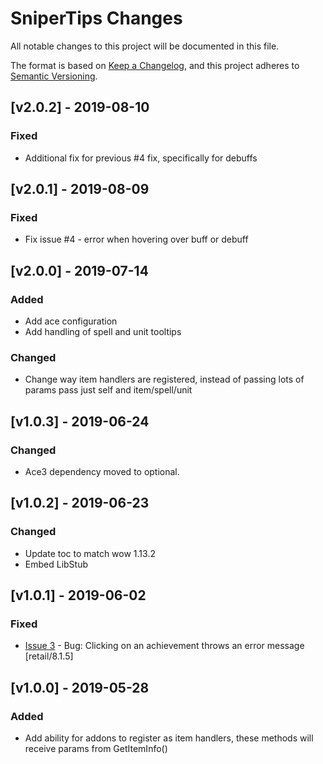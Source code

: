 # SniperTips Changes

All notable changes to this project will be documented in this file.

The format is based on [Keep a Changelog](https://keepachangelog.com/en/1.0.0/),
and this project adheres to [Semantic Versioning](https://semver.org/spec/v2.0.0.html).

## [v2.0.2] - 2019-08-10
### Fixed
 - Additional fix for previous #4 fix, specifically for debuffs

## [v2.0.1] - 2019-08-09
### Fixed
 - Fix issue #4 - error when hovering over buff or debuff

## [v2.0.0] - 2019-07-14
### Added
 - Add ace configuration
 - Add handling of spell and unit tooltips

### Changed
 - Change way item handlers are registered, instead of passing lots of params pass just self and item/spell/unit


## [v1.0.3] - 2019-06-24
### Changed
 - Ace3 dependency moved to optional.

## [v1.0.2] - 2019-06-23
### Changed
 - Update toc to match wow 1.13.2
 - Embed LibStub

## [v1.0.1] - 2019-06-02
### Fixed
 - [Issue 3](https://github.com/ps-wow/SniperTips/issues/3) - Bug: Clicking on an achievement throws an error message [retail/8.1.5]

## [v1.0.0] - 2019-05-28
### Added
 - Add ability for addons to register as item handlers, these methods will receive params from GetItemInfo()